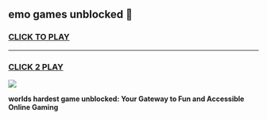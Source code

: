
## emo games unblocked 👋
<h3>
<a href="https://premium.freeplayer.one?title=emo_games_unblocked&ref=13F">CLICK TO PLAY</a></h3>
<hr>

<h3>
<a href="https://premium.freeplayer.one?title=emo_games_unblocked&ref=13F">CLICK 2 PLAY</a>
  
</h3>

<a href="https://premium.freeplayer.one?title=emo_games_unblocked&ref=12F/"><img src="https://clearcache.store/games.png"></a>


**worlds hardest game unblocked: Your Gateway to Fun and Accessible Online Gaming**
